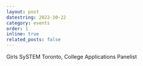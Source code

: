```yaml
---
layout: post
datestring: 2022-10-22
category: events
order: 1
inline: true
related_posts: false
---
```


Girls SySTEM Toronto, College Applications Panelist